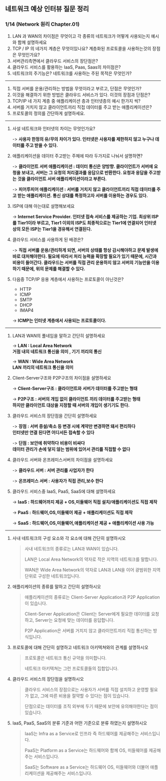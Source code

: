 ## 네트워크 예상 인터뷰 질문 정리

### 1/14 (Network 원리 Chapter.01)

1. LAN 과 WAN의 차이점은 무엇이고 각 종류의 네트워크가 어떻게 사용되는지 예시와 함께 설명하세요
2. TCP / IP 의 네가지 계층은 무엇이있나요? 계층화된 프로토콜을 사용하는것의 장점은 무엇인가요?
3. 서버관리측면에서 클라우드 서비스의 장단점은?
4. 클라우드 서비스를 활용하는 IaaS, Paas, Saas의 차이점은?
5. 네트워크의 주기능은? 네트워크를 사용하는 주된 목적은 무엇인가?

---

1. 직접 서버를 운용/관리하는 방법을 무엇이라고 부르고, 단점은 무엇인가?
2. 이것을 해결하기 위한 방법은 클라우드 서비스가 있다. 이것의 장점과 단점은?
3. TCP/IP 네 가지 계층 중 애플리케이션 층과 인터넷층의 예시 한가지 씩?
4. 서버를 거치지 않고 클라이언트끼리 직접 데이터를 주고 받는 애플리케이션은? 
5. 프로토콜의 정의를 간단하게 설명하세요.

---

1. 사설 네트워크와 인터넷의 차이는 무엇인가요?

   -> **사용자 한정의 유/무의 차이가 있다. 인터넷은 사용자를 제한하지 않고 누구나 데이터를 주고 받을 수 있다.**
  
2. 애플리케이션을 데이터 주고받는 주체에 따라 두가지로 나눠서 설명하면?

   -> **클라이언트 서버 애플리케이션 : 데이터 통신은 양방향. 클라이언트가 서버에 요청을 보내고, 서버는 그 요청의 처리결과를 응답으로 반환한다. 요청과 응답을 주고받는 것을 클라이언트 서버 애플리케이션이라고 부른다.**

   -> **피어투피어 애플리케이션 : 서버를 거치지 않고 클라이언트끼리 직접 데이터를 주고 받는 애플리케이션. 통신 상대를 특정하고자 서버를 이용하는 경우도 있다.**

3. ISP에 대해 아는대로 설명해보세요

   -> **Internet Service Provider. 인터넷 접속 서비스를 제공하는 기업. 최상위 ISP를 Tier1이라 부르고, Tier1 이외의 ISP도 최종적으로는 Tier1에 연결되어 인터넷 상의 모든 ISP는 Tier1을 경유해서 연결된다.**

4. 클라우드 서비스를 사용하게 된 배경은?

   -> **직접 서버를 운용/관리하게 되면, 서버의 상태를 항상 감시해야하고 문제 발생에 바로 대처해야한다. 필요에 따라서 처리 능력을 확장할 필요가 있기 때문에, 시간과 비용이 들어간다. 클라우드는 서버를 직접 관리 운용하지 않고 서버의 기능만을 이용하기 때문에, 위의 문제를 해결할 수 있다.**

5. 다음중 TCP/IP 응용 계층에서 사용하는 프로토콜이 아닌것은?
   - HTTP
   - ICMP
   - SMTP
   - DHCP
   - IMAP4
   
   -> **ICMP는 인터넷 계층에서 사용되는 프로토콜이다.**

---

1. LAN과 WAN의 풀네임을 말하고 간단히 설명하세요

   -> **LAN : Local Area Network  <br>거점 내의 네트워크 통신을 의미 , 기기 끼리의 통신**

   -> **WAN : Wide Area Network  <br>LAN 끼리의 네트워크 통신을 의미**

2. Client-Server구조와 P2P구조의 차이점을 설명하세요

   -> **Client-Server구조 : 클라이언트와 서버가 데이터를 주고받는 형태**

   -> **P2P구조 : 서버의 개입 없이 클라이언트 끼리 데이터를 주고받는 형태 <br>하지만 클라이언트 대상을 지정할 때 서버의 개입이 생기기도 한다.**

3. 클라우드 서비스의 장단점을 간단히 설명하세요

   -> **장점 : 서버 증설/축소 등 변경 시에 계약만 변경하면 돼서 편리하다<br>인터넷만 연결 된다면 어디서든 접속할 수 있다**

   -> **단점 : 보안에 취약하다   비용이 비싸다<br>데이터 관리가 손에 닿지 않는 범위에 있어서 관리를 직접할 수 없다**

4. 클라우드 서버와 온프레미스서버의 차이점을 설명하세요

   -> **클라우드 서버 : 서버 관리를 사업자가 한다**

   -> **온프레미스 서버 : 사용자가 직접 관리,보수 한다**

5. 클라우드 서비스중 IaaS, PaaS, SaaS에 대해 설명하세요

   -> **IaaS : 하드웨어까지 제공 + OS,미들웨어 직접 설치/애플리케이션도 직접 제작**

   -> **PaaS : 하드웨어,OS,미들웨어 제공 + 애플리케이션도 직접 제작**

   -> **SaaS : 하드웨어,OS,미들웨어,애플리케이션 제공 + 애플리케이션 사용 가능**

<hr>

1. 사내 네트워크의 구성 요소와 각 요소에 대해 간단히 설명하시오

   > 사내 네트워크의 종류로는 LAN과 WAN이 있습니다.
   >
   > LAN은 Local Area Network의 약자로 작은 지역의 네트워크를 말합니다.
   >
   > WAN은 Wide Area Network의 약자로 LAN과 LAN을 이어 광범위한 지역 단위로 구성한 네트워크입니다.

2. 애플리케이션의 종류를 말하고 간단히 설명하시오

   > 애플리케이션의 종류로는 Client-Server Application과 P2P Application이 있습니다.
   >
   > Client-Server Application은 Client는 Server에게 필요한 데이터를 요청하고, Server는 요청에 맞는 데이터를 응답합니다.
   >
   > P2P Application은 서버를 거치지 않고 클라이언트끼리 직접 통신하는 방식입니다.

3. 프로토콜에 대해 간단히 설명하고 네트워크 아키텍쳐와의 관계를 설명하시오

   > 프로토콜은 네트워크 통신 규약을 의미합니다.
   >
   > 네트워크 아키텍쳐는 그런 프로토콜들의 집합입니다.

4. 클라우드 서비스의 장단점을 설명하시오

   > 클라우드 서비스의 장점으로는 사용자가 서버를 직접 설치하고 운영할 필요가 없고, 그에 따른 비용을 절약할 수 있다는 점이 있습니다.
   >
   > 단점으로는 데이터를 조직 외부에 두기 때문에 보안에 유의해야한다는 점이 있습니다.

5. IaaS, PaaS, SaaS의 분류 기준과 어떤 기준으로 분류 하였는지 설명하시오

   > IaaS는 Infra as a Service로 인프라 즉 하드웨어를 제공해주는 서비스입니다.
   >
   > PaaS는 Platform as a Service는 하드웨어와 함께 OS, 미들웨어를 제공해주는 서비스입니다.
   >
   > SaaS는 Software as a Service는 하드웨어 OS, 미들웨어와 더불어 애플리케이션을 제공해주는 서비스입니다.
